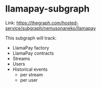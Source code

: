 # llamapay-subgraph

Link: https://thegraph.com/hosted-service/subgraph/nemusonaneko/llamapay

This subgraph will track:
- LlamaPay factory
- LlamaPay contracts
- Streams
- Users
- Historical events 
  - per stream
  - per user

